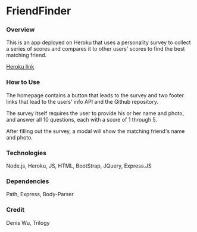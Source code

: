 # FriendFinder

### Overview
This is an app deployed on Heroku that uses a personality survey to collect a series of scores and compares it to other users' scores to find the best matching friend.

[Heroku link](https://frozen-coast-95001.herokuapp.com/)

### How to Use
The homepage contains a button that leads to the survey and two footer links that lead to the users' info API and the Github repository.

The survey itself requires the user to provide his or her name and photo, and answer all 10 questions, each with a score of 1 through 5.

After filling out the survey, a modal will show the matching friend's name and photo.

### Technologies
Node.js, Heroku, JS, HTML, BootStrap, JQuery, Express.JS

### Dependencies
Path, Express, Body-Parser

### Credit
Denis Wu, Trilogy
